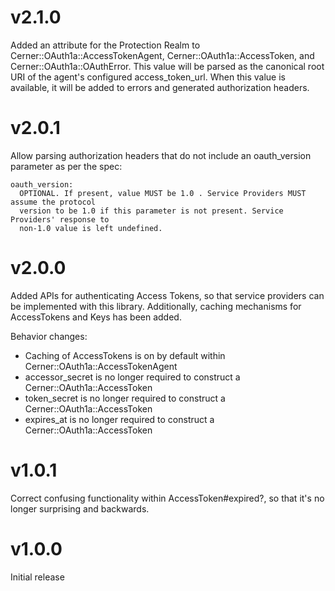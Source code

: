 # v2.1.0
Added an attribute for the Protection Realm to Cerner::OAuth1a::AccessTokenAgent, 
Cerner::OAuth1a::AccessToken, and Cerner::OAuth1a::OAuthError. This value will be
parsed as the canonical root URI of the agent's configured access_token_url. When
this value is available, it will be added to errors and generated authorization
headers.

# v2.0.1
Allow parsing authorization headers that do not include an oauth_version parameter as per
the spec:

```
oauth_version:
  OPTIONAL. If present, value MUST be 1.0 . Service Providers MUST assume the protocol
  version to be 1.0 if this parameter is not present. Service Providers' response to
  non-1.0 value is left undefined.
```

# v2.0.0
Added APIs for authenticating Access Tokens, so that service providers can be implemented
with this library. Additionally, caching mechanisms for AccessTokens and Keys has been
added.

Behavior changes:
* Caching of AccessTokens is on by default within Cerner::OAuth1a::AccessTokenAgent
* accessor_secret is no longer required to construct a Cerner::OAuth1a::AccessToken
* token_secret is no longer required to construct a Cerner::OAuth1a::AccessToken
* expires_at is no longer required to construct a Cerner::OAuth1a::AccessToken

# v1.0.1
Correct confusing functionality within AccessToken#expired?, so that it's
no longer surprising and backwards.

# v1.0.0
Initial release
